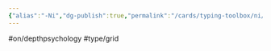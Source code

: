 ```yaml
---
{"alias":"-Ni","dg-publish":true,"permalink":"/cards/typing-toolbox/ni/","dgPassFrontmatter":true,"created":"2023-04-14T09:40:55.769+02:00","updated":"2023-05-02T10:37:08.836+02:00"}
---
```


#on/depthpsychology #type/grid  
